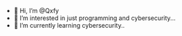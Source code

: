 - 👋 Hi, I’m @Qxfy
- 👀 I’m interested in just programming and cybersecurity...
- 🌱 I’m currently learning cybersecurity..
